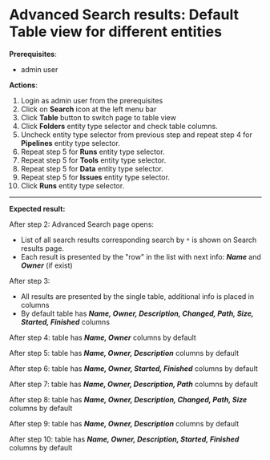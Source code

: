 # Advanced Search results: Default Table view for different entities

**Prerequisites**:

- admin user

**Actions**:

1. Login as admin user from the prerequisites
2. Click on **Search** icon at the left menu bar
3. Click **Table** button to switch page to table view
4. Click **Folders** entity type selector and check table columns.
5. Uncheck entity type selector from previous step and repeat step 4 for **Pipelines** entity type selector.
6. Repeat step 5 for **Runs** entity type selector.
7. Repeat step 5 for **Tools** entity type selector.
8. Repeat step 5 for **Data** entity type selector.
9. Repeat step 5 for **Issues** entity type selector.
10. Click **Runs** entity type selector.

***
**Expected result:**

After step 2: Advanced Search page opens:
- List of all search results corresponding search by `*` is shown on Search results page.
- Each result is presented by the "row" in the list with next info: ***Name*** and ***Owner*** (if exist)

After step 3:
- All results are presented by the single table, additional info is placed in columns
- By default table has ***Name, Owner, Description, Changed, Path, Size, Started, Finished*** columns

After step 4: table has ***Name, Owner*** columns by default

After step 5: table has ***Name, Owner, Description*** columns by default

After step 6: table has ***Name, Owner, Started, Finished*** columns by default

After step 7: table has ***Name, Owner, Description, Path*** columns by default

After step 8: table has ***Name, Owner, Description, Changed, Path, Size*** columns by default

After step 9: table has ***Name, Owner, Description*** columns by default

After step 10: table has ***Name, Owner, Description, Started, Finished*** columns by default